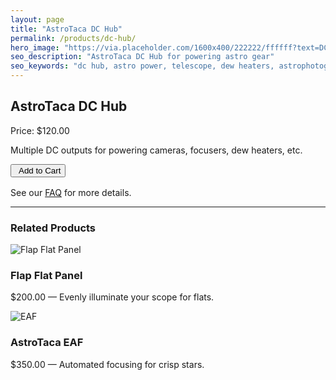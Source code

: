 ```yaml
---
layout: page
title: "AstroTaca DC Hub"
permalink: /products/dc-hub/
hero_image: "https://via.placeholder.com/1600x400/222222/ffffff?text=DC+Hub"
seo_description: "AstroTaca DC Hub for powering astro gear"
seo_keywords: "dc hub, astro power, telescope, dew heaters, astrophotography"
---
```


<h2>AstroTaca DC Hub</h2>
<p>Price: $120.00</p>
<p>Multiple DC outputs for powering cameras, focusers, dew heaters, etc.</p>

<form target="paypal" action="https://www.paypal.com/cgi-bin/webscr" method="post">
  <input type="hidden" name="cmd" value="_cart">
  <input type="hidden" name="business" value="YOUR_PAYPAL_EMAIL@domain.com">
  <input type="hidden" name="item_name" value="AstroTaca DC Hub">
  <input type="hidden" name="amount" value="120.00">
  <input type="hidden" name="currency_code" value="USD">
  <input type="hidden" name="add" value="1">
  <input type="hidden" name="shipping" value="8.00">
  <button class="paypal-button">
    <i class="fab fa-paypal" style="margin-right:5px;"></i>Add to Cart
  </button>
</form>

<p style="margin-top:1rem;">
  See our <a href="/faq/">FAQ</a> for more details.
</p>

<hr>
<!-- No reviews mention -->

<h3>Related Products</h3>
<div class="card-grid" style="max-width:1200px; margin:0 auto; grid-template-columns: repeat(auto-fill, minmax(280px,1fr));">
  <a href="/products/flap-flat-panel/" class="card" style="text-decoration:none;">
    <img src="https://via.placeholder.com/600x400/333333/ffffff?text=Flap+Panel" alt="Flap Flat Panel">
    <div class="card-content">
      <h3>Flap Flat Panel</h3>
      <p>$200.00 &mdash; Evenly illuminate your scope for flats.</p>
    </div>
  </a>
  <a href="/products/eaf/" class="card" style="text-decoration:none;">
    <img src="https://via.placeholder.com/600x400/444444/ffffff?text=EAF" alt="EAF">
    <div class="card-content">
      <h3>AstroTaca EAF</h3>
      <p>$350.00 &mdash; Automated focusing for crisp stars.</p>
    </div>
  </a>
</div>
